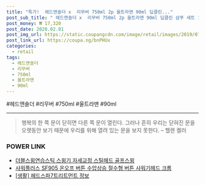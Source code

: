 ```yaml
--- 
title: "특가!  헤드앤숄더 x  리무버 750ml 2p 울트라맨 90ml 딥클린..." 
post_sub_title: " 헤드앤숄더 x  리무버 750ml 2p 울트라맨 90ml 딥클린 샴푸 세트 1세트 왁스" 
post_money: ₩ 17,320 
post_date: 2020.02.01 
post_img_url: https://static.coupangcdn.com/image/retail/images/2019/07/18/17/6/9466dbe9-5b64-49da-8496-78912be7d88d.jpg 
post_link_url: https://coupa.ng/bnPHUx 
categories: 
  - retail 
tags: 
  - 헤드앤숄더 
  - 리무버 
  - 750ml 
  - 울트라맨 
  - 90ml 
--- 
```

  #헤드앤숄더 #리무버 #750ml #울트라맨 #90ml 
<hr> 

> 행복의 한 쪽 문이 닫히면 다른 쪽 문이 열린다. 그러나 흔히 우리는 닫혀진 문을 오랫동안 보기 때문에 우리를 위해 열려 있는 문을 보지 못한다. – 헬렌 켈러 


### POWER LINK

* <a href="https://blog.naver.com/an0733/221784687918" target="_blank">더블스윙연습스틱 스윙기 자세교정 스틸헤드 골프스윙</a>
* <a href="https://blog.naver.com/sakai111/221783545023" target="_blank">샤워플러스 SF905 온오프 버튼 수압상승 절수형 버튼 샤워기헤드 크롬</a>
* <a href="https://blog.naver.com/sakai111/221768246662" target="_blank"> [생활] 헤드스파7트리트먼트 정보 </a>
